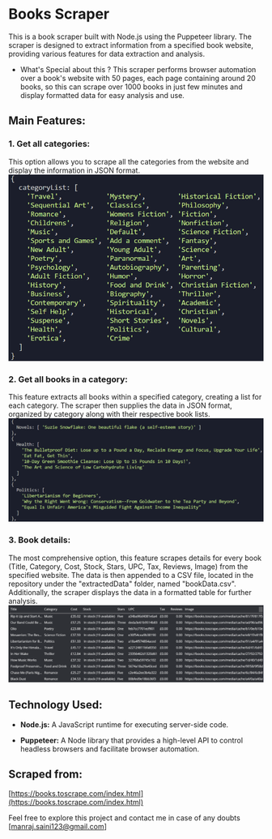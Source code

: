 # Books Scraper

This is a book scraper built with Node.js using the Puppeteer library. The scraper is designed to extract information from a specified book website, providing various features for data extraction and analysis.

- What's Special about this ?
This scraper performs browser automation over a book's website with 50 pages, each page containing around 20 books, so this can scrape over 1000 books in just few minutes and display formatted data for easy analysis and use.

## Main Features:

### 1. Get all categories:
   This option allows you to scrape all the categories from the website and display the information in JSON format.
   ![Categories](image.png)

### 2. Get all books in a category:
   This feature extracts all books within a specified category, creating a list for each category. The scraper then supplies the data in JSON format, organized by category along with their respective book lists.
   ![Categories with Books](image-1.png)

### 3. Book details:
   The most comprehensive option, this feature scrapes details for every book (Title, Category, Cost, Stock, Stars, UPC, Tax, Reviews, Image) from the specified website. The data is then appended to a CSV file, located in the repository under the "extractedData" folder, named "bookData.csv". Additionally, the scraper displays the data in a formatted table for further analysis.
   ![Book Details](image-2.png)

## Technology Used:

- **Node.js:**
  A JavaScript runtime for executing server-side code.

- **Puppeteer:**
  A Node library that provides a high-level API to control headless browsers and facilitate browser automation.

## Scraped from:
[https://books.toscrape.com/index.html](https://books.toscrape.com/index.html)

Feel free to explore this project and contact me in case of any doubts [manraj.saini123@gmail.com]